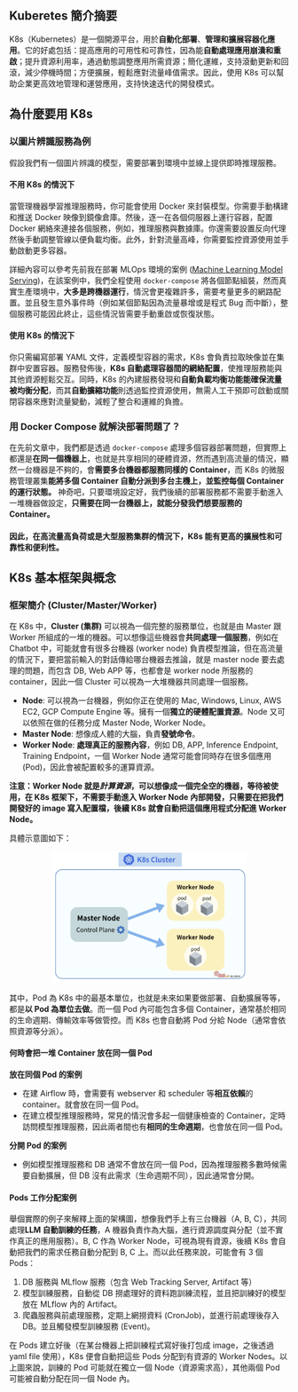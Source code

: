 
## Kuberetes 簡介摘要

K8s（Kubernetes）是一個開源平台，用於**自動化部署**、**管理和擴展容器化應用**。它的好處包括：提高應用的可用性和可靠性，因為能**自動處理應用崩潰和重啟**；提升資源利用率，通過動態調整應用所需資源；簡化運維，支持滾動更新和回滾，減少停機時間；方便擴展，輕鬆應對流量峰值需求。因此，使用 K8s 可以幫助企業更高效地管理和運營應用，支持快速迭代的開發模式。

## 為什麼要用 K8s

### 以圖片辨識服務為例

假設我們有一個圖片辨識的模型，需要部署到環境中並線上提供即時推理服務。

#### 不用 K8s 的情況下

當管理機器學習推理服務時，你可能會使用 Docker 來封裝模型。你需要手動構建和推送 Docker 映像到鏡像倉庫。然後，逐一在各個伺服器上運行容器，配置 Docker 網絡來連接各個服務，例如，推理服務與數據庫。你還需要設置反向代理然後手動調整管線以便負載均衡。此外，針對流量高峰，你需要監控資源使用並手動啟動更多容器。

詳細內容可以參考先前我在部署 MLOps 環境的案例 ([Machine Learning Model Serving](https://github.com/kiangkiangkiang/Machine-Learning-Model-Serving))，在該案例中，我們全程使用 `docker-compose` 將各個節點組裝，然而真實生產環境中，**大多是跨機器運行**，情況會更複雜許多，需要考量更多的網路配置。並且發生意外事件時（例如某個節點因為流量暴增或是程式 Bug 而中斷），整個服務可能因此終止，這些情況皆需要手動重啟或恢復狀態。

#### 使用 K8s 的情況下

你只需編寫部署 YAML 文件，定義模型容器的需求，K8s 會負責拉取映像並在集群中安置容器。服務發佈後，**K8s 自動處理容器間的網絡配置**，使推理服務能與其他資源輕鬆交互。同時，K8s 的內建服務發現和**自動負載均衡功能能確保流量被均衡分配**，而其**自動擴縮功能**則透過監控資源使用，無需人工干預即可啟動或關閉容器來應對流量變動，減輕了整合和運維的負擔。

### 用 Docker Compose 就解決部署問題了？

在先前文章中，我們都是透過 `docker-compose` 處理多個容器部署問題，但實際上都還是**在同一個機器上**，也就是共享相同的硬體資源，然而遇到高流量的情況，顯然一台機器是不夠的，會**需要多台機器都服務同樣的 Container**，而 K8s 的微服務管理叢集**能將多個 Container 自動分派到多台主機上，並監控每個 Container 的運行狀態。** 神奇吧，只要環境設定好，我們後續的部署服務都不需要手動進入一堆機器做設定，**只需要在同一台機器上，就能分發我們想要服務的 Container。**

#### 因此，在高流量高負荷或是大型服務集群的情況下，K8s 能有更高的擴展性和可靠性和便利性。

## K8s 基本框架與概念

### 框架簡介 (Cluster/Master/Worker)

在 K8s 中，**Cluster (集群)** 可以視為一個完整的服務單位，也就是由 Master 跟 Worker 所組成的一堆的機器。可以想像這些機器會**共同處理一個服務**，例如在 Chatbot 中，可能就會有很多台機器 (worker node) 負責模型推論，但在高流量的情況下，要把當前輸入的對話傳給哪台機器去推論，就是 master node 要去處理的問題，而包含 DB, Web APP 等，也都會是 worker node 所服務的 container，因此一個 Cluster 可以視為一大堆機器共同處理一個服務。

- **Node**: 可以視為一台機器，例如你正在使用的 Mac, Windows, Linux, AWS EC2, GCP Compute Engine 等。擁有一個**獨立的硬體配置資源**。Node 又可以依照在做的任務分成 Master Node, Worker Node。
- **Master Node**: 想像成人體的大腦，負責**發號命令**。
- **Worker Node**: **處理真正的服務內容**，例如 DB, APP, Inference Endpoint, Training Endpoint，一個 Worker Node 通常可能會同時存在很多個應用 (Pod)，因此會被配置較多的運算資源。

**注意：Worker Node 就是*計算資源*，可以想像成一個完全空的機器，等待被使用，在 K8s 框架下，不需要手動進入 Worker Node 內部開發，只需要在把我們開發好的 image 寫入配置檔，後續 K8s 就會自動把這個應用程式分配進 Worker Node。**

具體示意圖如下：

<p align="center">
    <img src = "../docs/toy_k8s_architecture.png" style="width: 70%; "></img>
</p>

其中，Pod 為 K8s 中的最基本單位，也就是未來如果要做部署、自動擴展等等，都是**以 Pod 為單位去做**。而一個 Pod 內可能包含多個 Container，通常基於相同的生命週期、傳輸效率等做管控。而 K8s 也會自動將 Pod 分給 Node（通常會依照資源等分派）。

#### 何時會把一堆 Container 放在同一個 Pod

**放在同個 Pod 的案例**
- 在建 Airflow 時，會需要有 webserver 和 scheduler 等**相互依賴**的 container。就會放在同一個 Pod。
- 在建立模型推理服務時，常見的情況會多起一個健康檢查的 Container，定時訪問模型推理服務，因此兩者間也有**相同的生命週期**，也會放在同一個 Pod。

**分開 Pod 的案例**
- 例如模型推理服務和 DB 通常不會放在同一個 Pod，因為推理服務多數時候需要自動擴展，但 DB 沒有此需求（生命週期不同），因此通常會分開。

#### Pods 工作分配案例

舉個實際的例子來解釋上面的架構圖，想像我們手上有三台機器（A, B, C），共同處理**LLM 自動訓練的任務**，A 機器負責作為大腦，進行資源調度與分配（並不實作真正的應用服務）。B, C 作為 Worker Node，可視為現有資源，後續 K8s 會自動把我們的需求任務自動分配到 B, C 上。而以此任務來說，可能會有 3 個 Pods：
1.  DB 服務與 MLflow 服務（包含 Web Tracking Server, Artifact 等）
2.  模型訓練服務，自動從 DB 撈處理好的資料跑訓練流程，並且把訓練好的模型放在 MLflow 內的 Artifact。
3.  爬蟲服務與前處理服務，定期上網撈資料 (CronJob)，並進行前處理後存入 DB。並且觸發模型訓練服務 (Event)。

在 Pods 建立好後（在某台機器上把訓練程式寫好後打包成 image，之後透過 yaml file 使用），K8s 便會自動把這些 Pods 分配到有資源的 Worker Nodes。以上圖來說，訓練的 Pod 可能就在獨立一個 Node（資源需求高），其他兩個 Pod 可能被自動分配在同一個 Node 內。








